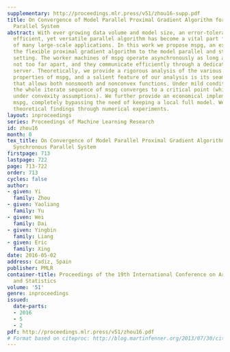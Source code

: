```yaml
---
supplementary: http://proceedings.mlr.press/v51/zhou16-supp.pdf
title: On Convergence of Model Parallel Proximal Gradient Algorithm for Stale Synchronous
  Parallel System
abstract: With ever growing data volume and model size, an error-tolerant, communication
  efficient, yet versatile parallel algorithm has become a vital part for the success
  of many large-scale applications. In this work we propose mspg, an extension of
  the flexible proximal gradient algorithm to the model parallel and stale synchronous
  setting. The worker machines of mspg operate asynchronously as long as they are
  not too far apart, and they communicate efficiently through a dedicated parameter
  server. Theoretically, we provide a rigorous analysis of the various convergence
  properties of mspg, and a salient feature of our analysis is its seamless generality
  that allows both nonsmooth and nonconvex functions. Under mild conditions, we prove
  the whole iterate sequence of mspg converges to a critical point (which is optimal
  under convexity assumptions). We further provide an economical implementation of
  mspg, completely bypassing the need of keeping a local full model. We confirm our
  theoretical findings through numerical experiments.
layout: inproceedings
series: Proceedings of Machine Learning Research
id: zhou16
month: 0
tex_title: On Convergence of Model Parallel Proximal Gradient Algorithm for Stale
  Synchronous Parallel System
firstpage: 713
lastpage: 722
page: 713-722
order: 713
cycles: false
author:
- given: Yi
  family: Zhou
- given: Yaoliang
  family: Yu
- given: Wei
  family: Dai
- given: Yingbin
  family: Liang
- given: Eric
  family: Xing
date: 2016-05-02
address: Cadiz, Spain
publisher: PMLR
container-title: Proceedings of the 19th International Conference on Artificial Intelligence
  and Statistics
volume: '51'
genre: inproceedings
issued:
  date-parts:
  - 2016
  - 5
  - 2
pdf: http://proceedings.mlr.press/v51/zhou16.pdf
# Format based on citeproc: http://blog.martinfenner.org/2013/07/30/citeproc-yaml-for-bibliographies/
---
```

